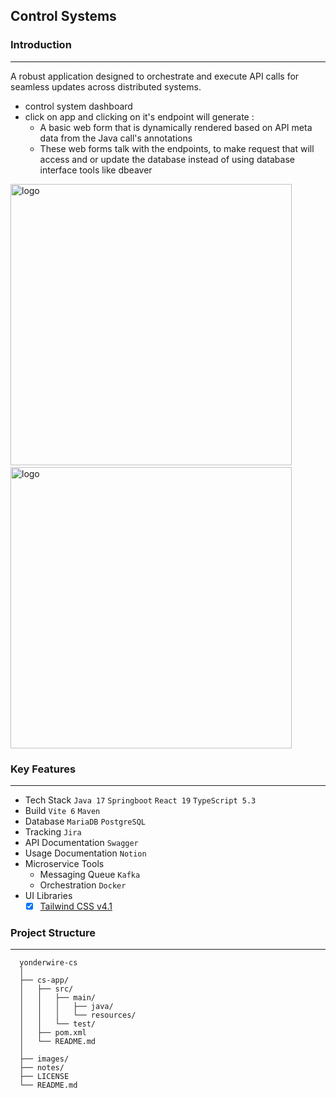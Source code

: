 ## Control Systems

### Introduction

---
A robust application designed to orchestrate and execute API calls for seamless updates across distributed systems.

- control system dashboard
- click on app and clicking on it's endpoint will generate : 
  - A basic web form that is dynamically rendered based on API meta data from the Java call's annotations 
  - These web forms talk with the endpoints, to make request that will access and or update the database instead of using database interface tools like dbeaver
<div>
  <img src="images/cs.png" alt="logo" width="450">&nbsp;&nbsp;
  <img src="images/dashboard.png" alt="logo" width="450">
</div>

### Key Features

---
- Tech Stack  `Java 17`  `Springboot`  `React 19` `TypeScript 5.3`
- Build `Vite 6` `Maven`
- Database `MariaDB` `PostgreSQL`
- Tracking `Jira`
- API Documentation `Swagger`
- Usage Documentation `Notion`
- Microservice Tools
  - Messaging Queue `Kafka`
  - Orchestration `Docker`
- UI Libraries
  - [x] [Tailwind CSS v4.1](tailwindcss.com)

[//]: # (   - [x] [UI Kit Catalyst]&#40;https://catalyst.tailwindui.com/docs/dialog&#41;)

[//]: # (   - [ ] Headless UI v2.1)

[//]: # (   - [ ] [animations]&#40;motion.dev&#41;)

[//]: # (   - [ ] ui.shadcn.com)

[//]: # (   - [ ] [icons]&#40;radix-ui.com&#41;)

[//]: # (### Getting Started)

[//]: # ()
[//]: # (---)

[//]: # (- run backend)

[//]: # (  ```java)

[//]: # (  )
[//]: # (  ```)

[//]: # (- run frontend)

[//]: # (  ```node)

[//]: # (  )
[//]: # (  ```)
 
### Project Structure

---

```text
  yonderwire-cs
  │
  ├── cs-app/
  │   ├── src/
  │   │   ├── main/
  │   │   │   ├── java/
  │   │   │   └── resources/
  │   │   └── test/
  │   ├── pom.xml
  │   └── README.md
  │
  ├── images/
  ├── notes/
  ├── LICENSE
  └── README.md
```

